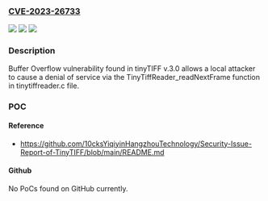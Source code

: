 ### [CVE-2023-26733](https://cve.mitre.org/cgi-bin/cvename.cgi?name=CVE-2023-26733)
![](https://img.shields.io/static/v1?label=Product&message=n%2Fa&color=blue)
![](https://img.shields.io/static/v1?label=Version&message=n%2Fa&color=blue)
![](https://img.shields.io/static/v1?label=Vulnerability&message=n%2Fa&color=brighgreen)

### Description

Buffer Overflow vulnerability found in tinyTIFF v.3.0 allows a local attacker to cause a denial of service via the TinyTiffReader_readNextFrame function in tinytiffreader.c file.

### POC

#### Reference
- https://github.com/10cksYiqiyinHangzhouTechnology/Security-Issue-Report-of-TinyTIFF/blob/main/README.md

#### Github
No PoCs found on GitHub currently.

